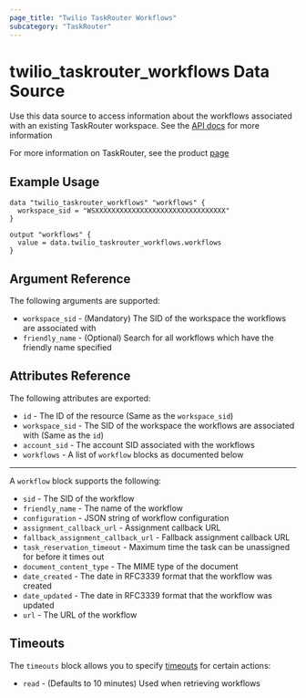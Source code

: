 ```yaml
---
page_title: "Twilio TaskRouter Workflows"
subcategory: "TaskRouter"
---
```


# twilio_taskrouter_workflows Data Source

Use this data source to access information about the workflows associated with an existing TaskRouter workspace. See the [API docs](https://www.twilio.com/docs/taskrouter/api/workflow) for more information

For more information on TaskRouter, see the product [page](https://www.twilio.com/taskrouter)

## Example Usage

```hcl
data "twilio_taskrouter_workflows" "workflows" {
  workspace_sid = "WSXXXXXXXXXXXXXXXXXXXXXXXXXXXXXXXX"
}

output "workflows" {
  value = data.twilio_taskrouter_workflows.workflows
}
```

## Argument Reference

The following arguments are supported:

- `workspace_sid` - (Mandatory) The SID of the workspace the workflows are associated with
- `friendly_name` - (Optional) Search for all workflows which have the friendly name specified

## Attributes Reference

The following attributes are exported:

- `id` - The ID of the resource (Same as the `workspace_sid`)
- `workspace_sid` - The SID of the workspace the workflows are associated with (Same as the `id`)
- `account_sid` - The account SID associated with the workflows
- `workflows` - A list of `workflow` blocks as documented below

---

A `workflow` block supports the following:

- `sid` - The SID of the workflow
- `friendly_name` - The name of the workflow
- `configuration` - JSON string of workflow configuration
- `assignment_callback_url` - Assignment callback URL
- `fallback_assignment_callback_url` - Fallback assignment callback URL
- `task_reservation_timeout` - Maximum time the task can be unassigned for before it times out
- `document_content_type` - The MIME type of the document
- `date_created` - The date in RFC3339 format that the workflow was created
- `date_updated` - The date in RFC3339 format that the workflow was updated
- `url` - The URL of the workflow

## Timeouts

The `timeouts` block allows you to specify [timeouts](https://www.terraform.io/docs/configuration/resources.html#timeouts) for certain actions:

- `read` - (Defaults to 10 minutes) Used when retrieving workflows
